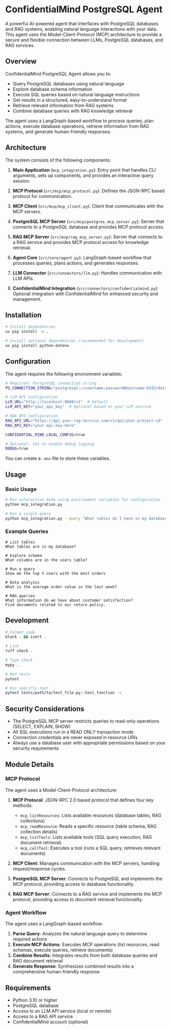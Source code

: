 # ConfidentialMind PostgreSQL Agent

A powerful AI-powered agent that interfaces with PostgreSQL databases and RAG systems, enabling natural language interactions with your data. This agent uses the Model-Client-Protocol (MCP) architecture to provide a secure and flexible connection between LLMs, PostgreSQL databases, and RAG services.

## Overview

ConfidentialMind PostgreSQL Agent allows you to:

- Query PostgreSQL databases using natural language
- Explore database schema information
- Execute SQL queries based on natural language instructions
- Get results in a structured, easy-to-understand format
- Retrieve relevant information from RAG systems
- Combine database queries with RAG knowledge retrieval

The agent uses a LangGraph-based workflow to process queries, plan actions, execute database operations, retrieve information from RAG systems, and generate human-friendly responses.

## Architecture

The system consists of the following components:

1. **Main Application** (`mcp_integration.py`): Entry point that handles CLI arguments, sets up components, and provides an interactive query session.

2. **MCP Protocol** (`src/mcp/mcp_protocol.py`): Defines the JSON-RPC based protocol for communication.

3. **MCP Client** (`src/mcp/mcp_client.py`): Client that communicates with the MCP servers.

4. **PostgreSQL MCP Server** (`src/mcp/postgres_mcp_server.py`): Server that connects to a PostgreSQL database and provides MCP protocol access.

5. **RAG MCP Server** (`src/mcp/rag_mcp_server.py`): Server that connects to a RAG service and provides MCP protocol access for knowledge retrieval.

6. **Agent Core** (`src/core/agent.py`): LangGraph-based workflow that processes queries, plans actions, and generates responses.

7. **LLM Connector** (`src/connectors/llm.py`): Handles communication with LLM APIs.

8. **ConfidentialMind Integration** (`src/connectors/confidentialmind.py`): Optional integration with ConfidentialMind for enhanced security and management.

## Installation

```bash
# Install dependencies
uv pip install -e .

# Install optional dependencies (recommended for development)
uv pip install python-dotenv
```

## Configuration

The agent requires the following environment variables:

```bash
# Required: PostgreSQL connection string
PG_CONNECTION_STRING="postgresql://username:password@hostname:5432/database"

# LLM API configuration
LLM_URL="http://localhost:8080/v1"  # Default
LLM_API_KEY="your_api_key"  # Optional based on your LLM service

# RAG API configuration
RAG_API_URL="https://api.your-rag-service.com/v1/api/your-project-id"
RAG_API_KEY="your-api-key-here"

CONFIDENTIAL_MIND_LOCAL_CONFIG=true

# Optional: Set to enable debug logging
DEBUG=true
```

You can create a `.env` file to store these variables.

## Usage

### Basic Usage

```bash
# Run interactive mode using environment variables for configuration
python mcp_integration.py

# Run a single query
python mcp_integration.py --query "What tables do I have in my database?"
```

### Example Queries

```
# List tables
What tables are in my database?

# Explore schema
What columns are in the users table?

# Run a query
Show me the top 5 users with the most orders

# Data analysis
What is the average order value in the last week?

# RAG queries
What information do we have about customer satisfaction?
Find documents related to our return policy.
```

## Development

```bash
# Format code
black . && isort .

# Lint
ruff check .

# Type check
mypy .

# Run tests
pytest

# Run specific test
pytest tests/path/to/test_file.py::test_function -v
```

## Security Considerations

- The PostgreSQL MCP server restricts queries to read-only operations (SELECT, EXPLAIN, SHOW)
- All SQL executions run in a READ ONLY transaction mode
- Connection credentials are never exposed in resource URIs
- Always use a database user with appropriate permissions based on your security requirements

## Module Details

### MCP Protocol

The agent uses a Model-Client-Protocol architecture:

1. **MCP Protocol**: JSON-RPC 2.0 based protocol that defines four key methods:

   - `mcp_listResources`: Lists available resources (database tables, RAG collections)
   - `mcp_readResource`: Reads a specific resource (table schema, RAG collection details)
   - `mcp_listTools`: Lists available tools (SQL query execution, RAG document retrieval)
   - `mcp_callTool`: Executes a tool (runs a SQL query, retrieves relevant documents)

2. **MCP Client**: Manages communication with the MCP servers, handling request/response cycles.

3. **PostgreSQL MCP Server**: Connects to PostgreSQL and implements the MCP protocol, providing access to database functionality.

4. **RAG MCP Server**: Connects to a RAG service and implements the MCP protocol, providing access to document retrieval functionality.

### Agent Workflow

The agent uses a LangGraph-based workflow:

1. **Parse Query**: Analyzes the natural language query to determine required actions
2. **Execute MCP Actions**: Executes MCP operations (list resources, read schemas, execute queries, retrieve documents)
3. **Combine Results**: Integrates results from both database queries and RAG document retrieval
4. **Generate Response**: Synthesizes combined results into a comprehensive human-friendly response

## Requirements

- Python 3.10 or higher
- PostgreSQL database
- Access to an LLM API service (local or remote)
- Access to a RAG API service
- ConfidentialMind account (optional)
